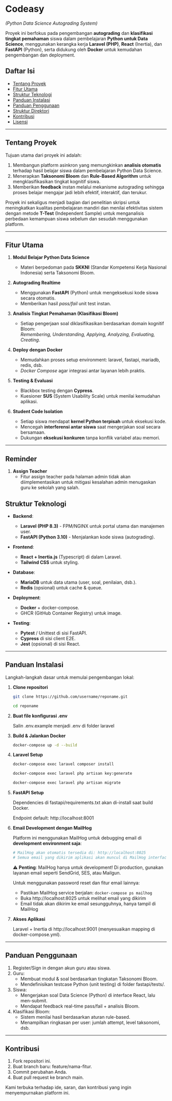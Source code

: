 # Codeasy  
*(Python Data Science Autograding System)*

Proyek ini berfokus pada pengembangan **autograding** dan **klasifikasi tingkat pemahaman** siswa dalam pembelajaran **Python untuk Data Science**, menggunakan kerangka kerja **Laravel (PHP)**, **React** (Inertia), dan **FastAPI** (Python), serta didukung oleh **Docker** untuk kemudahan pengembangan dan deployment.

## Daftar Isi
- [Tentang Proyek](#tentang-proyek)
- [Fitur Utama](#fitur-utama)
- [Struktur Teknologi](#struktur-teknologi)
- [Panduan Instalasi](#panduan-instalasi)
- [Panduan Penggunaan](#panduan-penggunaan)
- [Struktur Direktori](#struktur-direktori)
- [Kontribusi](#kontribusi)
- [Lisensi](#lisensi)

---

## Tentang Proyek
Tujuan utama dari proyek ini adalah:
1. Membangun platform asinkron yang memungkinkan **analisis otomatis** terhadap hasil belajar siswa dalam pembelajaran Python Data Science.  
2. Menerapkan **Taksonomi Bloom** dan **Rule-Based Algorithm** untuk mengklasifikasikan tingkat kognitif siswa.  
3. Memberikan **feedback** instan melalui mekanisme autograding sehingga proses belajar mengajar jadi lebih efektif, interaktif, dan terukur.

Proyek ini sekaligus menjadi bagian dari penelitian skripsi untuk meningkatkan kualitas pembelajaran mandiri dan menilai efektivitas sistem dengan metode **T-Test** (Independent Sample) untuk menganalisis perbedaan kemampuan siswa sebelum dan sesudah menggunakan platform.

---

## Fitur Utama
1. **Modul Belajar Python Data Science**  
   - Materi berpedoman pada **SKKNI** (Standar Kompetensi Kerja Nasional Indonesia) serta Taksonomi Bloom.

2. **Autograding Realtime**  
   - Menggunakan **FastAPI** (Python) untuk mengeksekusi kode siswa secara otomatis.  
   - Memberikan hasil *pass/fail* unit test instan.

3. **Analisis Tingkat Pemahaman (Klasifikasi Bloom)**  
   - Setiap pengerjaan soal diklasifikasikan berdasarkan domain kognitif Bloom:  
     *Remembering, Understanding, Applying, Analyzing, Evaluating, Creating*.

4. **Deploy dengan Docker**  
   - Memudahkan proses setup environment: laravel, fastapi, mariadb, redis, dsb.  
   - *Docker Compose* agar integrasi antar layanan lebih praktis.

5. **Testing & Evaluasi**  
   - Blackbox testing dengan **Cypress**.  
   - Kuesioner **SUS** (System Usability Scale) untuk menilai kemudahan aplikasi.

6. **Student Code Isolation**  
   - Setiap siswa mendapat **kernel Python terpisah** untuk eksekusi kode.  
   - Mencegah **interferensi antar siswa** saat mengerjakan soal secara bersamaan.  
   - Dukungan **eksekusi konkuren** tanpa konflik variabel atau memori.

---

## Reminder

1. **Assign Teacher**  
   - Fitur assign teacher pada halaman admin tidak akan diimplementasikan untuk mitigasi kesalahan admin menugaskan guru ke sekolah yang salah.

## Struktur Teknologi
- **Backend**:  
  - **Laravel (PHP 8.3)** - FPM/NGINX untuk portal utama dan manajemen user.  
  - **FastAPI (Python 3.10)** - Menjalankan kode siswa (autograding).

- **Frontend**:  
  - **React + Inertia.js** (Typescript) di dalam Laravel.  
  - **Tailwind CSS** untuk styling.

- **Database**:  
  - **MariaDB** untuk data utama (user, soal, penilaian, dsb.).  
  - **Redis** (opsional) untuk cache & queue.

- **Deployment**:  
  - **Docker** + docker-compose.  
  - GHCR (GitHub Container Registry) untuk image.

- **Testing**:  
  - **Pytest** / Unittest di sisi FastAPI.  
  - **Cypress** di sisi client E2E.  
  - **Jest** (opsional) di sisi React.

---

## Panduan Instalasi
Langkah-langkah dasar untuk memulai pengembangan lokal:

1. **Clone repositori**  
   ```bash
   git clone https://github.com/username/reponame.git 
   
   cd reponame
2. **Buat file konfigurasi .env**

    Salin .env.example menjadi .env di folder laravel
3. **Build & Jalankan Docker**
    ```bash
    docker-compose up -d --build
4. **Laravel Setup**
    ```bash
    docker-compose exec laravel composer install
    
    docker-compose exec laravel php artisan key:generate
    
    docker-compose exec laravel php artisan migrate
5. **FastAPI Setup**

    Dependencies di fastapi/requirements.txt akan di-install saat build Docker.

    Endpoint default: http://localhost:8001

6. **Email Development dengan MailHog**

    Platform ini menggunakan MailHog untuk debugging email di **development environment saja**:

    ```bash
    # MailHog akan otomatis tersedia di: http://localhost:8025
    # Semua email yang dikirim aplikasi akan muncul di MailHog interface
    ```

    ⚠️ **Penting**: MailHog hanya untuk development! Di production, gunakan layanan email seperti SendGrid, SES, atau Mailgun.

    Untuk menggunakan password reset dan fitur email lainnya:
    - Pastikan MailHog service berjalan: `docker-compose ps mailhog`
    - Buka http://localhost:8025 untuk melihat email yang dikirim
    - Email tidak akan dikirim ke email sesungguhnya, hanya tampil di MailHog

7. **Akses Aplikasi**

    Laravel + Inertia di http://localhost:9001 (menyesuaikan mapping di docker-compose.yml).

---

## Panduan Penggunaan
1. Register/Sign in dengan akun guru atau siswa.
2. Guru:
    - Membuat modul & soal berdasarkan tingkatan Taksonomi Bloom.
    - Mendefinisikan testcase Python (unit testing) di folder fastapi/tests/.
3. Siswa:
    - Mengerjakan soal Data Science (Python) di interface React, lalu men-submit.
    - Mendapat feedback real-time pass/fail + analisis Bloom.
4. Klasifikasi Bloom:
    - Sistem menilai hasil berdasarkan aturan rule-based.
    - Menampilkan ringkasan per user: jumlah attempt, level taksonomi, dsb.

---

## Kontribusi
1. Fork repositori ini.
2. Buat branch baru: feature/nama-fitur.
3. Commit perubahan Anda.
4. Buat pull request ke branch main.

Kami terbuka terhadap ide, saran, dan kontribusi yang ingin menyempurnakan platform ini.
